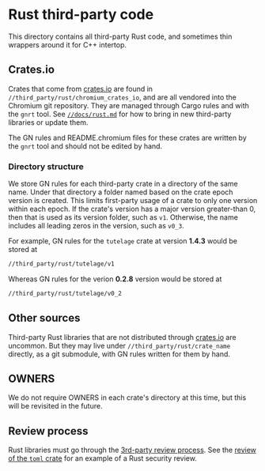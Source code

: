 # Rust third-party code

This directory contains all third-party Rust code, and sometimes thin wrappers
around it for C++ intertop.

## Crates.io

Crates that come from [crates.io](https://crates.io) are found in
`//third_party/rust/chromium_crates_io`, and are all vendored into the
Chromium git repository. They are managed through Cargo rules and with
the `gnrt` tool. See [`//docs/rust.md`](../../docs/rust.md) for how to
bring in new third-party libraries or update them.

The GN rules and README.chromium files for these crates are written by
the `gnrt` tool and should not be edited by hand.

### Directory structure

We store GN rules for each third-party crate in a directory of the same name.
Under that directory a folder named based on the crate epoch version is
created. This limits first-party usage of a crate to only one version within
each epoch.
If the crate's version has a major version greater-than 0, then that is used
as its version folder, such as `v1`. Otherwise, the name includes all
leading zeros in the version, such as `v0_3`.

For example, GN rules for the `tutelage` crate at version **1.4.3** would be
stored at
```sh
//third_party/rust/tutelage/v1
```

Whereas GN rules for the verion **0.2.8** version would be stored at
```sh
//third_party/rust/tutelage/v0_2
```

## Other sources

Third-party Rust libraries that are not distributed through [crates.io](
https://crates.io) are uncommon. But they may live under
`//third_party/rust/crate_name` directly, as a git submodule,
with GN rules written for them by hand.

## OWNERS

We do not require OWNERS in each crate's directory at this time, but this
will be revisited in the future.

## Review process

Rust libraries must go through the [3rd-party review process](
../../docs/adding_to_third_party.md).
See the [review of the `toml` crate](
https://groups.google.com/u/1/a/chromium.org/g/security/c/K686pSg-gZc/m/Pn2QzqahAwAJ)
for an example of a Rust security review.
